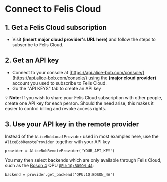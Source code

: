 # Connect to Felis Cloud

## 1. Get a Felis Cloud subscription

- Visit **(insert major cloud provider's URL here)** and follow the steps to subscribe to Felis Cloud.

## 2. Get an API key

- Connect to your console at [https://api.alice-bob.com/console/](https://api.alice-bob.com/console/) using the **(major cloud provider)** account you used to subscribe to Felis Cloud.
- Go the "API KEYS" tab to create an API key

💡 **Note:** If you wish to share your Felis Cloud subscription with other people, create one API key for each person. Should the need arise, this makes it easier to control billing and revoke access rights.

## 3. Use your API key in the remote provider

Instead of the `AliceBobLocalProvider` used in most examples here, use the `AliceBobRemoteProvider` together with your API key

```
provider = AliceBobRemoteProvider('YOUR_API_KEY')
```

You may then select backends which are only available through Felis Cloud, such as the [Boson 4](../reference/boson_4_chips.md) QPU [`QPU:1Q:BOSON_4A`](../backends/backends_list/boson_4a.md):

```
backend = provider.get_backend('QPU:1Q:BOSON_4A')
```